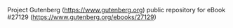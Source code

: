 Project Gutenberg (https://www.gutenberg.org) public repository for eBook #27129 (https://www.gutenberg.org/ebooks/27129)

